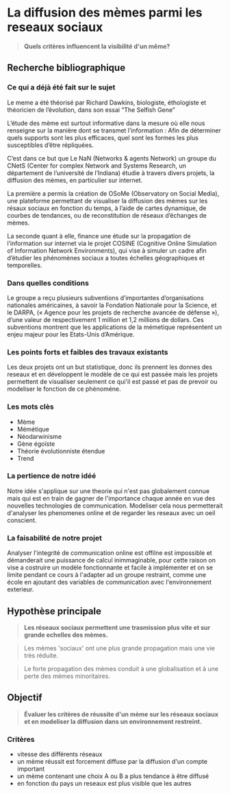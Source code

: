 # La diffusion des mèmes parmi les reseaux sociaux

> **Quels critères influencent la visibilité d'un même?**

## Recherche bibliographique

### Ce qui a déjà été fait sur le sujet

Le meme a été théorisé par Richard Dawkins, biologiste, éthologiste et théoricien de l’évolution, dans son essai  “The Selfish Gene”

L’étude des mème est surtout informative dans la mesure où elle nous renseigne sur la manière dont se transmet l’information : Afin de déterminer quels supports sont les plus efficaces, quel sont les formes les plus susceptibles d’être répliquées.

C’est dans ce but que Le NaN (Networks & agents Network) un groupe du CNetS (Center for complex Network and Systems Research, un département de l’université de l’Indiana) étudie à travers divers projets, la diffusion des mèmes, en particulier sur internet.

La première a permis la création de OSoMe (Observatory on Social Media), une plateforme permettant de visualiser la diffusion des mèmes sur les résaux sociaux en fonction du temps, à l’aide de cartes dynamique, de courbes de tendances, ou de reconstitution de réseaux d’échanges de mèmes.

La seconde quant à elle, finance une étude sur la propagation de l’information sur internet via le projet COSINE (Cognitive Online Simulation of Information Network Environments), qui vise à simuler un cadre afin d’étudier les phénomènes sociaux a toutes échelles géographiques et temporelles.

### Dans quelles conditions

Le groupe a reçu plusieurs subventions d’importantes d’organisations nationales américaines, à savoir la Fondation Nationale pour la Science, et le DARPA, (« Agence pour les projets de recherche avancée de défense »), d’une valeur de respectivement 1 million et 1,2 millions de dollars. Ces subventions montrent que les applications de la mémetique représentent un enjeu majeur pour les Etats-Unis d’Amérique.

### Les points forts et faibles des travaux existants

Les deux projets ont un but statistique, donc ils prennent les donnes des reseaux et en développent le modèle de ce qui est passée mais les projets permettent de visualiser seulement ce qui'il est passé et pas de prevoir ou modeliser le fonction de ce phènoméne.

### Les mots clès
* Mème
* Mémétique
* Néodarwinisme
* Gène égoïste
* Théorie évolutionniste étendue
* Trend

### La pertience de notre idéé

Notre idée s'applique sur une theorie qui n'est pas globalement connue mais qui est en train de gagner de l'importance chaque année en vue des nouvelles technologies de communication. Modeliser cela nous permetterait d'analyser les phenomenes online et de regarder les reseaux avec un oeil conscient.

### La faisabilité de notre projet

Analyser l'integrité de communication online est offilne est impossible et démanderait une puissance de calcul inimmaginable, pour cette raison on vise a costruire un modèle fonctionnante et facile à implémenter et on se limite pendant ce cours à l'adapter ad un groupe restraint, comme une école en ajoutant des variables de communication avec l'environnement exterieur.

## Hypothèse principale

> **Les réseaux sociaux permettent une trasmission plus vite et sur grande echelles des mèmes.**

> Les mèmes 'sociaux' ont une plus grande propagation mais une vie très réduite.

> Le forte propagation des mèmes conduit à une globalisation et à une perte des mèmes minoritaires.

## Objectif

> **Évaluer les critères de réussite d'un mème sur les réseaux sociaux et en modeliser la diffusion dans un environnement restreint.**

### Critères
* vitesse des différents réseaux
* un mème réussit est forcement diffuse par la diffusion d'un compte important 
* un mème contenant une choix A ou B a plus tendance à être diffusé
* en fonction du pays un reseaux est plus visible que les autres
